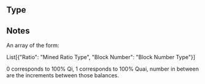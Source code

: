 ## Type

## Notes

An array of the form:

List[{"Ratio": "Mined Ratio Type",
"Block Number": "Block Number Type"}]

0 corresponds to 100% Qi, 1 corresponds to 100% Quai, number in between are the increments between those balances.